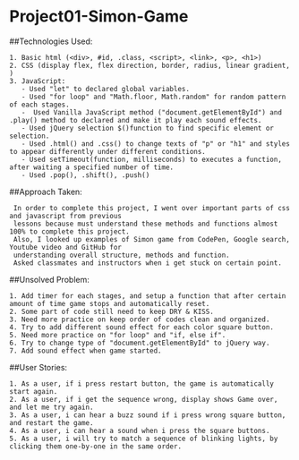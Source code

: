 # Project01-Simon-Game

##Technologies Used:

    1. Basic html (<div>, #id, .class, <script>, <link>, <p>, <h1>)
    2. CSS (display flex, flex direction, border, radius, linear gradient, )
    3. JavaScript:
       - Used "let" to declared global variables.
       - Used "for loop" and "Math.floor, Math.random" for random pattern of each stages.
       -  Used Vanilla JavaScript method ("document.getElementById") and .play() method to declared and make it play each sound effects.
       - Used jQuery selection $()function to find specific element or selection.
       - Used .html() and .css() to change texts of "p" or "h1" and styles to appear differently under different conditions.
       - Used setTimeout(function, milliseconds) to executes a function, after waiting a specified number of time.
       - Used .pop(), .shift(), .push()

##Approach Taken:

     In order to complete this project, I went over important parts of css and javascript from previous
     lessons because must understand these methods and functions almost 100% to complete this project.
     Also, I looked up examples of Simon game from CodePen, Google search, Youtube video and GitHub for
     understanding overall structure, methods and function.
     Asked classmates and instructors when i get stuck on certain point.

##Unsolved Problem:

    1. Add timer for each stages, and setup a function that after certain amount of time game stops and automatically reset.
    2. Some part of code still need to keep DRY & KISS.
    3. Need more practice on keep order of codes clean and organized.
    4. Try to add different sound effect for each color square button.
    5. Need more practice on "for loop" and "if, else if".
    6. Try to change type of "document.getElementById" to jQuery way.
    7. Add sound effect when game started.

##User Stories:

    1. As a user, if i press restart button, the game is automatically start again.
    2. As a user, if i get the sequence wrong, display shows Game over, and let me try again.
    3. As a user, i can hear a buzz sound if i press wrong square button, and restart the game.
    4. As a user, i can hear a sound when i press the square buttons.
    5. As a user, i will try to match a sequence of blinking lights, by clicking them one-by-one in the same order.
